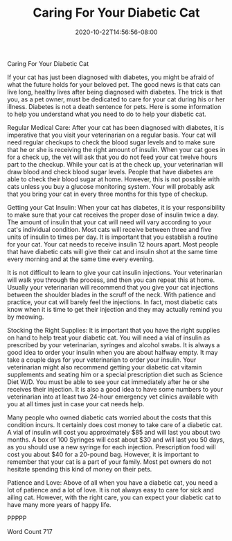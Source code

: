 ﻿---
title: "Caring For Your Diabetic Cat"
date: 2020-10-22T14:56:56-08:00
description: "TXT Tips for Web Success"
featured_image: "/images/TXT.jpg"
tags: ["TXT"]
---

Caring For Your Diabetic Cat

If your cat has just been diagnosed with diabetes, you might be afraid of what the future holds for your beloved pet. The good news is that cats can live long, healthy lives after being diagnosed with diabetes.  The trick is that you, as a pet owner, must be dedicated to care for your cat during his or her illness. Diabetes is not a death sentence for pets.  Here is some information to help you understand what you need to do to help your diabetic cat.

Regular Medical Care: After your cat has been diagnosed with diabetes, it is imperative that you visit your veterinarian on a regular basis. Your cat will need regular checkups to check the blood sugar levels and to make sure that he or she is receiving the right amount of insulin. When your cat goes in for a check up, the vet will ask that you do not feed your cat twelve hours part to the checkup. While your cat is at the check up, your veterinarian will draw blood and check blood sugar levels. People that have diabetes are able to check their blood sugar at home. However, this is not possible with cats unless you buy a glucose monitoring system. Your will probably ask that you bring your cat in every three months for this type of checkup.

Getting your Cat Insulin: When your cat has diabetes, it is your responsibility to make sure that your cat receives the proper dose of insulin twice a day. The amount of insulin that your cat will need will vary according to your cat's individual condition.  Most cats will receive between three and five units of insulin to times per day.  It is important that you establish a routine for your cat.  Your cat needs to receive insulin 12 hours apart.  Most people that have diabetic cats will give their cat and insulin shot at the same time every morning and at the same time every evening. 

 It is not difficult to learn to give your cat insulin injections.  Your veterinarian will walk you through the process, and then you can repeat this at home. Usually your veterinarian will recommend that you give your cat injections between the shoulder blades in the scruff of the neck. With patience and practice, your cat will barely feel the injections. In fact, most diabetic cats know when it is time to get their injection and they may actually remind you by meowing.

Stocking the Right Supplies: It is important that you have the right supplies on hand to help treat your diabetic cat. You will need a vial of insulin as prescribed by your veterinarian, syringes and alcohol swabs.  It is always a good idea to order your insulin when you are about halfway empty. It may take a couple days for your veterinarian to order your insulin. Your veterinarian might also recommend getting your diabetic cat vitamin supplements and seating him or a special prescription diet such as Science Diet W/D. You must be able to see your cat immediately after he or she receives their injection.  It is also a good idea to have some numbers to your veterinarian into at least two 24-hour emergency vet clinics available with you at all times just in case your cat needs help. 

 Many people who owned diabetic cats worried about the costs that this condition incurs. It certainly does cost money to take care of a diabetic cat. A vial of insulin will cost you approximately $85 and will last you about two months. A box of 100 Syringes will cost about $30 and will last you 50 days, as you should use a new syringe for each injection. Prescription food will cost you about $40 for a 20-pound bag. However, it is important to remember that your cat is a part of your family. Most pet owners do not hesitate spending this kind of money on their pets.

Patience and Love: Above of all when you have a diabetic cat, you need a lot of patience and a lot of love.  It is not always easy to care for sick and ailing cat.  However, with the right care, you can expect your diabetic cat to have many more years of happy life.

PPPPP

Word Count 717

